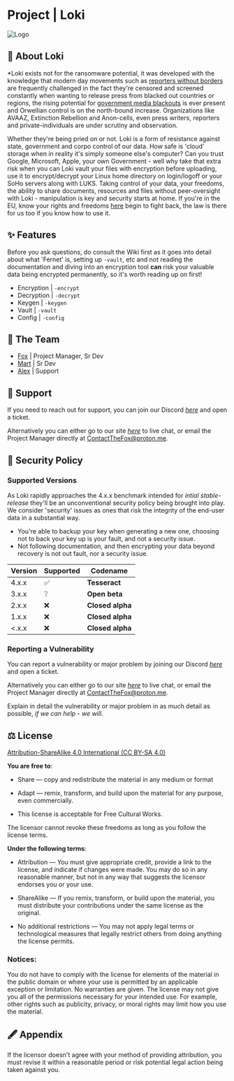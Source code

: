 # Project | Loki

![Logo](https://media.discordapp.net/attachments/1076148030446772336/1077714079419994303/loki_icon.png?width=425&height=425)
## 🚀 About Loki

 *Loki exists not for the ransomware potential, it was developed with the knowledge that modern day movements such as [reporters without borders](https://rsf.org/en) are frequently challenged in the fact they're censored and screened constantly when wanting to release press from blacked out countries or regions, the rising potential for [government media blackouts](https://en.wikipedia.org/wiki/Media_blackout) is ever present and Orwellian control is on the north-bound increase.  Organizations like AVAAZ, Extinction Rebellion and Anon-cells, even press writers, reporters and private-individuals are under scrutiny and observation.
 
 Whether they're being pried on or not.  Loki is a form of resistance against state, government and corpo control of our data.  How safe is 'cloud' storage when in reality it's simply someone else's computer?  Can you trust Google, Microsoft, Apple, your own Government - well why take that extra risk when you can Loki vault your files with encryption before uploading, use it to encrypt/decrypt your Linux home directory on login/logoff or your SoHo servers along with LUKS.  Taking control of your data, your freedoms, the ability to share documents, resources and files without peer-oversight with Loki - manipulation is key and security starts at home.  If you're in the EU, know your rights and freedoms [here](https://ec.europa.eu/info/aid-development-cooperation-fundamental-rights/your-rights-eu_en) begin to fight back, the law is there for us too if you know how to use it.
 
## ✨ Features
Before you ask questions, do consult the Wiki first as it goes into detail about what 'Fernet' is, setting up `-vault`, etc and not reading the documentation and diving into an encryption tool **can** risk your valuable data being encrypted permanently, so it's worth reading up on first!
- Encryption | `-encrypt`
- Decryption | `-decrypt`
- Keygen | `-keygen`
- Vault | `-vault`
- Config | `-config`

## 🤝 The Team

- [Fox](https://github.com/1T57H3F0X) | Project Manager, Sr Dev
- [Mart](https://github.com/marvhus) | Sr Dev
- [Alex](https://github.com/AlexKollar) | Support

## 📱 Support

If you need to reach out for support, you can join our Discord [*here*](https://discord.gg/H4CjUqHm3Q) and open a ticket.

Alternatively you can either go to our site [*here*](https://foxdengroup.github.io/) to live chat, or email the Project Manager directly at ContactTheFox@proton.me.

## 📛 Security Policy

### Supported Versions

As Loki rapidly approaches the 4.x.x benchmark intended for _intial stable-release_ they'll be an unconventional security policy being brought into play.
We consider 'security' issues as ones that risk the integrity of the end-user data in a substantial way.

 - You're able to backup your key when generating a new one, choosing not to back your key up is your fault, and not a security issue.
 - Not following documentation, and then encrypting your data beyond recovery is not out fault, nor a security issue.


| Version | Supported          | Codename        |
| ------- | ------------------ | ---------------- |
| 4.x.x   | :white_check_mark: | **Tesseract**    |
| 3.x.x   | :grey_question:    | **Open beta**    |
| 2.x.x   | :x:                | **Closed alpha** |
| 1.x.x   | :x:                | **Closed alpha** |
| <.x.x   | :x:                | **Closed alpha** |

### Reporting a Vulnerability

You can report a vulnerability or major problem by joining our Discord [*here*](https://discord.gg/H4CjUqHm3Q) and open a ticket.

Alternatively you can either go to our site [*here*](https://foxdengroup.github.io/) to live chat, or email the Project Manager directly at ContactTheFox@proton.me.

Explain in detail the vulnerability or major problem in as much detail as possible, _if we can help - we will_.

## ⚖ License

[Attribution-ShareAlike 4.0 International (CC BY-SA 4.0)](http://creativecommons.org/licenses/by-sa/4.0/)

**You are free to**:
- Share — copy and redistribute the material in any medium or format

- Adapt — remix, transform, and build upon the material for any purpose, even commercially.

- This license is acceptable for Free Cultural Works.

The licensor cannot revoke these freedoms as long as you follow the license terms.

**Under the following terms**:
- Attribution — You must give appropriate credit, provide a link to the license, and indicate if changes were made. You may do so in any reasonable manner, but not in any way that suggests the licensor endorses you or your use.

- ShareAlike — If you remix, transform, or build upon the material, you must distribute your contributions under the same license as the original.

- No additional restrictions — You may not apply legal terms or technological measures that legally restrict others from doing anything the license permits.

### Notices:
You do not have to comply with the license for elements of the material in the public domain or where your use is permitted by an applicable exception or limitation.
No warranties are given. The license may not give you all of the permissions necessary for your intended use. For example, other rights such as publicity, privacy, or moral rights may limit how you use the material.

## 🖋 Appendix

If the licensor doesn't agree with your method of providing attribution, you must revise it within a reasonable period or risk potential legal action being taken against you.
